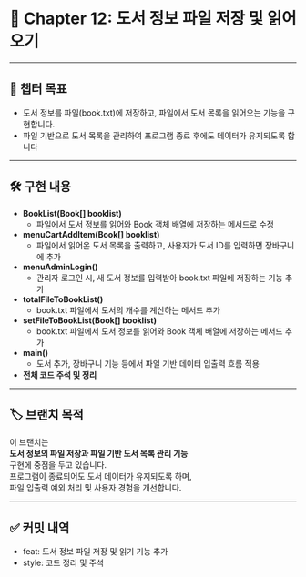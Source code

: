 # 📖 Chapter 12: 도서 정보 파일 저장 및 읽어오기

---

## 📌 챕터 목표

- 도서 정보를 파일(book.txt)에 저장하고, 파일에서 도서 목록을 읽어오는 기능을 구현합니다.
- 파일 기반으로 도서 목록을 관리하여 프로그램 종료 후에도 데이터가 유지되도록 합니다

---

## 🛠️ 구현 내용

- **BookList(Book[] booklist)**  
  - 파일에서 도서 정보를 읽어와 Book 객체 배열에 저장하는 메서드로 수정
- **menuCartAddItem(Book[] booklist)**  
  - 파일에서 읽어온 도서 목록을 출력하고, 사용자가 도서 ID를 입력하면 장바구니에 추가
- **menuAdminLogin()**  
  - 관리자 로그인 시, 새 도서 정보를 입력받아 book.txt 파일에 저장하는 기능 추가
- **totalFileToBookList()**  
  - book.txt 파일에서 도서의 개수를 계산하는 메서드 추가
- **setFileToBookList(Book[] booklist)**  
  - book.txt 파일에서 도서 정보를 읽어와 Book 객체 배열에 저장하는 메서드 추가
- **main()**
  - 도서 추가, 장바구니 기능 등에서 파일 기반 데이터 입출력 흐름 적용
- **전체 코드 주석 및 정리**

---

## 🏷️ 브랜치 목적

이 브랜치는  
**도서 정보의 파일 저장과 파일 기반 도서 목록 관리 기능**  
구현에 중점을 두고 있습니다.  
프로그램이 종료되어도 도서 데이터가 유지되도록 하며,  
파일 입출력 예외 처리 및 사용자 경험을 개선합니다.

---

## ✅ 커밋 내역

- feat: 도서 정보 파일 저장 및 읽기 기능 추가
- style: 코드 정리 및 주석

